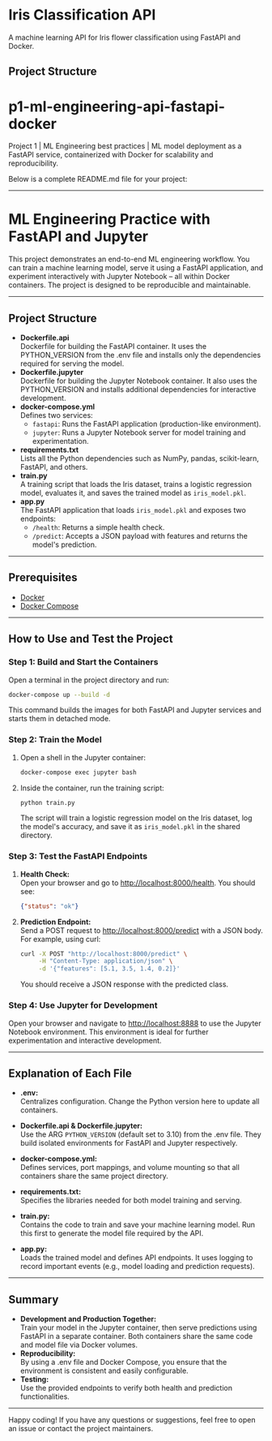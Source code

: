 # Iris Classification API

A machine learning API for Iris flower classification using FastAPI and Docker.

## Project Structure

# p1-ml-engineering-api-fastapi-docker
 Project 1 | ML Engineering best practices  | ML model deployment as a FastAPI service, containerized with Docker for scalability and reproducibility.

 Below is a complete README.md file for your project:

---

# ML Engineering Practice with FastAPI and Jupyter

This project demonstrates an end-to-end ML engineering workflow. You can train a machine learning model, serve it using a FastAPI application, and experiment interactively with Jupyter Notebook – all within Docker containers. The project is designed to be reproducible and maintainable.

---

## Project Structure

- **Dockerfile.api**  
  Dockerfile for building the FastAPI container. It uses the PYTHON_VERSION from the .env file and installs only the dependencies required for serving the model.
- **Dockerfile.jupyter**  
  Dockerfile for building the Jupyter Notebook container. It also uses the PYTHON_VERSION and installs additional dependencies for interactive development.
- **docker-compose.yml**  
  Defines two services:
  - `fastapi`: Runs the FastAPI application (production-like environment).
  - `jupyter`: Runs a Jupyter Notebook server for model training and experimentation.
- **requirements.txt**  
  Lists all the Python dependencies such as NumPy, pandas, scikit-learn, FastAPI, and others.
- **train.py**  
  A training script that loads the Iris dataset, trains a logistic regression model, evaluates it, and saves the trained model as `iris_model.pkl`.
- **app.py**  
  The FastAPI application that loads `iris_model.pkl` and exposes two endpoints:
  - `/health`: Returns a simple health check.
  - `/predict`: Accepts a JSON payload with features and returns the model's prediction.

---

## Prerequisites

- [Docker](https://docs.docker.com/get-docker/)
- [Docker Compose](https://docs.docker.com/compose/install/)

---

## How to Use and Test the Project

### Step 1: Build and Start the Containers

Open a terminal in the project directory and run:

```bash
docker-compose up --build -d
```

This command builds the images for both FastAPI and Jupyter services and starts them in detached mode.

### Step 2: Train the Model

1. Open a shell in the Jupyter container:

   ```bash
   docker-compose exec jupyter bash
   ```

2. Inside the container, run the training script:

   ```bash
   python train.py
   ```

   The script will train a logistic regression model on the Iris dataset, log the model's accuracy, and save it as `iris_model.pkl` in the shared directory.

### Step 3: Test the FastAPI Endpoints

1. **Health Check:**  
   Open your browser and go to [http://localhost:8000/health](http://localhost:8000/health). You should see:

   ```json
   {"status": "ok"}
   ```

2. **Prediction Endpoint:**  
   Send a POST request to [http://localhost:8000/predict](http://localhost:8000/predict) with a JSON body. For example, using curl:

   ```bash
   curl -X POST "http://localhost:8000/predict" \
        -H "Content-Type: application/json" \
        -d '{"features": [5.1, 3.5, 1.4, 0.2]}'
   ```

   You should receive a JSON response with the predicted class.

### Step 4: Use Jupyter for Development

Open your browser and navigate to [http://localhost:8888](http://localhost:8888) to use the Jupyter Notebook environment. This environment is ideal for further experimentation and interactive development.

---

## Explanation of Each File

- **.env:**  
  Centralizes configuration. Change the Python version here to update all containers.

- **Dockerfile.api & Dockerfile.jupyter:**  
  Use the ARG `PYTHON_VERSION` (default set to 3.10) from the .env file. They build isolated environments for FastAPI and Jupyter respectively.

- **docker-compose.yml:**  
  Defines services, port mappings, and volume mounting so that all containers share the same project directory.

- **requirements.txt:**  
  Specifies the libraries needed for both model training and serving.

- **train.py:**  
  Contains the code to train and save your machine learning model. Run this first to generate the model file required by the API.

- **app.py:**  
  Loads the trained model and defines API endpoints. It uses logging to record important events (e.g., model loading and prediction requests).

---

## Summary

- **Development and Production Together:**  
  Train your model in the Jupyter container, then serve predictions using FastAPI in a separate container. Both containers share the same code and model file via Docker volumes.
- **Reproducibility:**  
  By using a .env file and Docker Compose, you ensure that the environment is consistent and easily configurable.
- **Testing:**  
  Use the provided endpoints to verify both health and prediction functionalities.

---

Happy coding! If you have any questions or suggestions, feel free to open an issue or contact the project maintainers.


